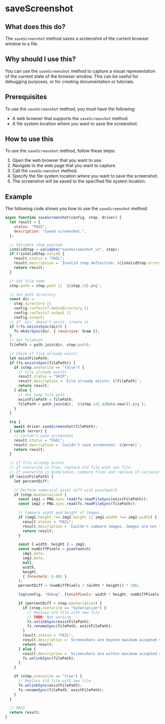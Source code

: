 
  
   # **saveScreenshot**

## What does this do?

The `saveScreenshot` method saves a screenshot of the current browser window to a file.

## Why should I use this?

You can use the `saveScreenshot` method to capture a visual representation of the current state of the browser window. This can be useful for debugging purposes, or for creating documentation or tutorials.

## Prerequisites

To use the `saveScreenshot` method, you must have the following:

* A web browser that supports the `saveScreenshot` method.
* A file system location where you want to save the screenshot.

## How to use this

To use the `saveScreenshot` method, follow these steps:

1. Open the web browser that you want to use.
2. Navigate to the web page that you want to capture.
3. Call the `saveScreenshot` method.
4. Specify the file system location where you want to save the screenshot.
5. The screenshot will be saved to the specified file system location.

## Example

The following code shows you how to use the `saveScreenshot` method:

```javascript
async function saveScreenshot(config, step, driver) {
  let result = {
    status: "PASS",
    description: "Saved screenshot.",
  };

  // Validate step payload
  isValidStep = validate("saveScreenshot_v2", step);
  if (!isValidStep.valid) {
    result.status = "FAIL";
    result.description = `Invalid step definition: ${isValidStep.errors}`;
    return result;
  }

  // Set file name
  step.path = step.path || `${step.id}.png`;

  // Set path directory
  const dir =
    step.directory ||
    config.runTests?.mediaDirectory ||
    config.runTests?.output ||
    config.output;
  // If `dir` doesn't exist, create it
  if (!fs.existsSync(dir)) {
    fs.mkdirSync(dir, { recursive: true });
  }
  // Set filePath
  filePath = path.join(dir, step.path);

  // Check if file already exists
  let existFilePath;
  if (fs.existsSync(filePath)) {
    if (step.overwrite == "false") {
      // File already exists
      result.status = "SKIP";
      result.description = `File already exists: ${filePath}`;
      return result;
    } else {
      // Set temp file path
      existFilePath = filePath;
      filePath = path.join(dir, `${step.id}_${Date.now()}.png`);
    }
  }

  try {
    await driver.saveScreenshot(filePath);
  } catch (error) {
    // Couldn't save screenshot
    result.status = "FAIL";
    result.description = `Couldn't save screenshot. ${error}`;
    return result;
  }

  // If file already exists
  // If overwrite is true, replace old file with new file
  // If overwrite is byVariance, compare files and replace if variance is greater than threshold
  if (existFilePath) {
    let percentDiff;

    // Perform numerical pixel diff with pixelmatch
    if (step.maxVariation) {
      const img1 = PNG.sync.read(fs.readFileSync(existFilePath));
      const img2 = PNG.sync.read(fs.readFileSync(filePath));

      // Compare wight and height of images
      if (img1.height !== img2.height || img1.width !== img2.width) {
        result.status = "FAIL";
        result.description = `Couldn't compare images. Images are not the same size.`;
        return result;
      }

      const { width, height } = img1;
      const numDiffPixels = pixelmatch(
        img1.data,
        img2.data,
        null,
        width,
        height,
        { threshold: 0.005 }
      );
      percentDiff = (numDiffPixels / (width * height)) * 100;

      log(config, "debug", {totalPixels: width * height, numDiffPixels, percentDiff})

      if (percentDiff > step.maxVariation) {
        if (step.overwrite == "byVariation") {
          // Replace old file with new file
          // TODO: Not working
          fs.unlinkSync(existFilePath);
          fs.renameSync(filePath, existFilePath);
        }
        result.status = "FAIL";
        result.description = `Screenshots are beyond maximum accepted variation: ${percentDiff.toFixed(2)}%.`;
        return result;
      } else {
        result.description = `Screenshots are within maximum accepted variation: ${percentDiff.toFixed(2)}%.`;
        fs.unlinkSync(filePath);
      }
    }

    if (step.overwrite == "true") {
      // Replace old file with new file
      fs.unlinkSync(existFilePath);
      fs.renameSync(filePath, existFilePath);
    }
  }

  // PASS
  return result;
}
```
  
  